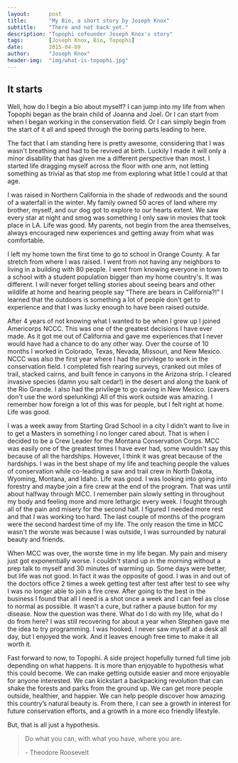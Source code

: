 ```yaml
---
layout:      post
title:       "My Bio, a short story by Joseph Knox"
subtitle:    "There and not back yet."
description: "Topophi cofounder Joseph Knox's story"
tags:        [Joseph Knox, Bio, Topophi]
date:        2015-04-09
author:      "Joseph Knox"
header-img:  "img/what-is-topophi.jpg"
---
```


<h2>It starts</h2>

<p>
Well, how do I begin a bio about myself? I can jump into my life from when Topophi began as the brain child of Joanna and Joel.  Or I can start from when I began working in the conservation field.  Or I can simply begin from the start of it all and speed through the boring parts leading to here.   
</p>
<p>
The fact that I am standing here is pretty awesome, considering that I was wasn't breathing and had to be revived at birth. Luckily I made it will only a minor disability that has given me a different perspective than most. I started life dragging myself across the floor with one arm, not letting something as trivial as that stop me from exploring what little I could at that age.   
</p>
<p>
I was raised in Northern California in the shade of redwoods and the sound of a waterfall in the winter.  My family owned 50 acres of land where my brother, myself, and our dog got to explore to our hearts extent.  We saw every star at night and smog was something I only saw in movies that took place in LA. Life was good.  My parents, not begin from the area themselves, always encouraged new experiences and getting away from what was comfortable. 
</p>
<p>
I left my home town the first time to go to school in Orange County. A far stretch from where I was raised.  I went from not having any neighbors to living in a building with 80 people.  I went from knowing everyone in town to a school with a student population bigger than my home country's.  It was different. I will never forget telling stories about seeing bears and other wildlife at home and hearing people say “There are bears in California?!” I learned that the outdoors is something a lot of people don't get to experience and that I was lucky enough to have been raised outside.  
</p>
<p>
After 4 years of not knowing what I wanted to be when I grew up I joined Americorps NCCC.  This was one of the greatest decisions I have ever made.  As it got me out of California and gave me experiences that I never would have had a chance to do any other way.  Over the course of 10 months I worked in Colorado, Texas, Nevada, Missouri, and New Mexico. NCCC was also the first year where I had the privilege to work in the conservation field.  I completed fish rearing surveys, cranked out miles of trail, stacked cairns, and built fence in canyons in the Arizona strip. I cleared invasive species (damn you salt cedar!) in the desert and along the bank of the Rio Grande.  I also had the privilege to go caving in New Mexico. (cavers don't use the word spelunking) All of this work outside was amazing.  I remember how foreign a lot of this was for people, but I felt right at home.  Life was good. 
</p>
<p>
I was a week away from Starting Grad School in a city I didn't want to live in to get a Masters in something I no longer cared about.  That is when I decided to be a Crew Leader for the Montana Conservation Corps.  MCC was easily one of the greatest times I have ever had, some wouldn't say this  because of all the hardships. However, I think it was great because of the hardships.  I was in the best shape of my life and teaching people the values of conservation while co-leading a saw and trail crew in North Dakota, Wyoming, Montana, and Idaho.  Life was good.  I was looking into going into forestry and maybe join a fire crew at the end of the program.  That was until about halfway through MCC.  I remember pain slowly setting in throughout my body and feeling more and more lethargic every week.  I fought through all of the pain and misery for the second half. I figured I needed more rest and that I was working too hard.  The last couple of months of the program were the second hardest time of my life.  The only reason the time in MCC wasn't the worste was because I was outside, I was surrounded by natural beauty and friends.
</p>
<p>
When MCC was over, the worste time in my life began.  My pain and misery just got exponentially worse.  I couldn't stand up in the morning without a prep talk to myself and 30 minutes of warming up.  Some days were better, but life was not good. In fact it was the opposite of good.  I was in and out of the doctors office 2 times a week getting test after test after test to see why I was no longer able to join a fire crew. After going to the best in the business I found that all I need is a shot once a week and I can feel as close to normal as possible.  It wasn't a cure, but rather a pause button for my disease.  Now the question was there.  What do I do with my life, what do I do from here? I was still recovering for about a year when Stephen gave me the idea to try programming.  I was hooked. I never saw myself at a desk all day, but I enjoyed the work.  And it leaves enough free time to make it all worth it.  
</p>
<p>
Fast forward to now, to Topophi. A side project hopefully turned full time job depending on what happens.  It is more than enjoyable to hypothesis what this could become.  We can make getting outside easier and more enjoyable for anyone interested.  We can kickstart a backpacking revolution that can shake the forests and parks from the ground up. We can get more people outside, healthier, and happier.  We can help people discover how amazing this country’s natural beauty is. From there, I can see a growth in interest for future conservation efforts, and a growth in a more eco friendly lifestyle. 
</p>
<p>
But, that is all just a hypothesis.  
</p>




<blockquote>Do what you can, with what you have, where you are.
  <p>- Theodore Roosevelt
</blockquote>








